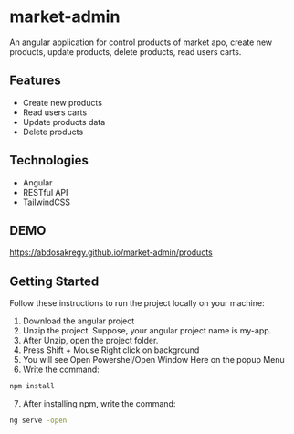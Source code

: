 # market-admin

An angular application for control products of market apo, create new products, update products, delete products, read users carts.

## Features
- Create new products
- Read users carts
- Update products data
- Delete products

## Technologies
- Angular
- RESTful API
- TailwindCSS

## DEMO
https://abdosakregy.github.io/market-admin/products

## Getting Started

Follow these instructions to run the project locally on your machine:

1. Download the angular project
2. Unzip the project. Suppose, your angular project name is my-app.
3. After Unzip, open the project folder.
4. Press Shift + Mouse Right click on background
5. You will see Open Powershel/Open Window Here on the popup Menu
6. Write the command:
```bash
npm install
```
7. After installing npm, write the command:
```bash
ng serve -open
```
